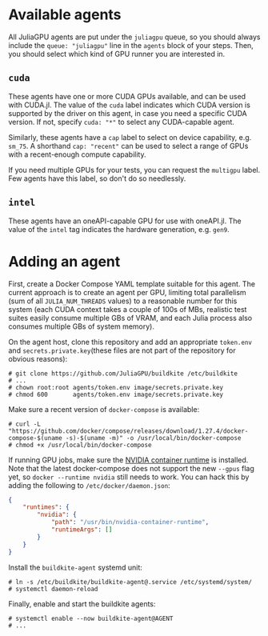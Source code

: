 # Available agents

All JuliaGPU agents are put under the `juliagpu` queue, so you should always include the
`queue: "juliagpu"` line in the `agents` block of your steps. Then, you should select which
kind of GPU runner you are interested in.

## `cuda`

These agents have one or more CUDA GPUs available, and can be used with CUDA.jl. The value
of the `cuda` label indicates which CUDA version is supported by the driver on this agent,
in case you need a specific CUDA version. If not, specify `cuda: "*"` to select any
CUDA-capable agent.

Similarly, these agents have a `cap` label to select on device capability, e.g. `sm_75`. A
shorthand `cap: "recent"` can be used to select a range of GPUs with a recent-enough compute
capability.

If you need multiple GPUs for your tests, you can request the `multigpu` label. Few agents
have this label, so don't do so needlessly.

## `intel`

These agents have an oneAPI-capable GPU for use with oneAPI.jl. The value of the `intel` tag
indicates the hardware generation, e.g. `gen9`.


# Adding an agent

First, create a Docker Compose YAML template suitable for this agent. The
current approach is to create an agent per GPU, limiting total parallelism (sum
of all `JULIA_NUM_THREADS` values) to a reasonable number for this system (each
CUDA context takes a couple of 100s of MBs, realistic test suites easily consume
multiple GBs of VRAM, and each Julia process also consumes multiple GBs of
system memory).

On the agent host, clone this repository and add an appropriate `token.env` and
`secrets.private.key`(these files are not part of the repository for obvious reasons):

```
# git clone https://github.com/JuliaGPU/buildkite /etc/buildkite
# ...
# chown root:root agents/token.env image/secrets.private.key
# chmod 600       agents/token.env image/secrets.private.key
```

Make sure a recent version of `docker-compose` is available:

```
# curl -L "https://github.com/docker/compose/releases/download/1.27.4/docker-compose-$(uname -s)-$(uname -m)" -o /usr/local/bin/docker-compose
# chmod +x /usr/local/bin/docker-compose
```

If running GPU jobs, make sure the [NVIDIA container
runtime](https://github.com/NVIDIA/nvidia-container-runtime) is installed. Note
that the latest docker-compose does not support the new `--gpus` flag yet, so
`docker --runtime nvidia` still needs to work. You can hack this by adding the
following to `/etc/docker/daemon.json`:

```json
{
    "runtimes": {
        "nvidia": {
            "path": "/usr/bin/nvidia-container-runtime",
            "runtimeArgs": []
        }
    }
}
```

Install the `buildkite-agent` systemd unit:

```
# ln -s /etc/buildkite/buildkite-agent@.service /etc/systemd/system/
# systemctl daemon-reload
```

Finally, enable and start the buildkite agents:

```
# systemctl enable --now buildkite-agent@AGENT
# ...
```
